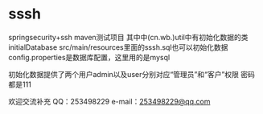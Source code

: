 # sssh
springsecurity+ssh
maven测试项目
其中中(cn.wb.)util中有初始化数据的类initialDatabase
src/main/resources里面的sssh.sql也可以初始化数据
config.properties是数据库配置，这里用的是mysql

初始化数据提供了两个用户admin以及user分别对应“管理员”和“客户”权限
密码都是111

欢迎交流补充
QQ：253498229
e-mail：253498229@qq.com
